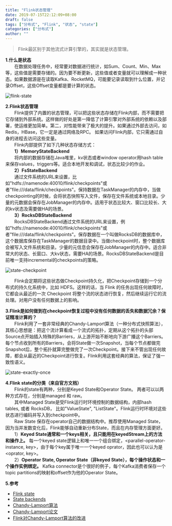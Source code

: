 ```yaml
---
title: "Flink状态管理"
date: 2019-07-15T22:12:09+08:00
draft: false
tags: ["分布式", "Flink", "状态", "state"]
categories: ["分布式"]
author: ""
---
```


> Flink最区别于其他流式计算引擎的，其实就是状态管理。

**1.什么是状态**  
　　在数据处理任务中，经常要对数据进行统计，如Sum、Count、Min、Max等，这些值是需要存储的。因为要不断更新，这些值或者变量就可以理解成一种状态。如果数据源是在读取Kafka、RocketMQ，可能要记录读取到什么位置，并记录Offset，这些Offset变量都是要计算的状态。   

![flink-state](../../static/img/20210306/flink-state.png)

**2.Flink状态管理**  
　　Flink提供了内置的状态管理，可以把这些状态存储在Flink内部，而不需要把它存储到外部系统。这样做的好处是第一降低了计算引擎对外部系统的依赖以及部署，使运维更加简单。第二，对性能带来了极大的提升。如果通过外部去访问，如 Redis，HBase，它一定是通过网络及RPC。 如果访问Flink内部，它只需通过自身的进程去访问这些变量。  
　　Flink内部提供了如下几种状态存储方式：  
　　**1）MemoryStateBackend**  
　　将内部的数据存储在Java堆里，kv状态或者window operator用hash table来保存values，triggers等。适合本地开发和调试，状态比较少的作业。  
　　**2）FsStateBackend**  
　　通过文件系统的URL来设置，比如"hdfs://namenode:40010/flink/checkpoints"或者"file:///data/flink/checkpoints"。保持数据在TaskManager的内存中，当做checkpointing的时候，会将状态快照写入文件，保存在文件系统或本地目录。少量的元数据会保存在JobManager的内存中。适用于状态比较大、窗口比较长、大的kv状态及需要做HA的场景。  
　　**3）RocksDBStateBackend**  
　　RocksDBStateBackend通过文件系统的URL来设置，例如"hdfs://namenode:40010/flink/checkpoints"或者"file:///data/flink/checkpoints"。保存数据在一个叫做RocksDB的数据库中，这个数据库保存在TaskManager的数据目录中。当做checkpoint时，整个数据库会被写入文件系统和目录。少量的元信息会保存在JobManager的内存中。适合非常大的状态、长窗口、大kv状态，需要HA的场景。RocksDBStateBackend是目前唯一支持incremental的checkpoints的策略。  

![state-checkpoint](../../static/img/20210306/state-checkpoint.png)

　　Flink会定期将这些状态做Checkpoint持久化，把Checkpoint存储到一个分布式的持久化系统中，比如 HDFS。这样的话，当 Flink 的任务出现任何故障时，它都会从最近的一次 Checkpoint 将整个流的状态进行恢复，然后继续运行它的流处理。对用户没有任何数据上的影响。

**3.Flink是如何做到在checkpoint恢复过程中没有任何数据的丢失和数据冗余？保证精准计算的？**  
　　Flink利用了一套非常经典的Chandy-Lamport算法（一种分布式快照算法），其核心思想是：把这个流计算看成一个流式的拓扑，定期从这个拓扑的头部Source点开始插入特殊的Barriers，从上游开始不断地向下游广播这个Barriers。每个节点收到所有的Barriers，会将State做一次Snapshot，当每个节点都做完Snapshot后，整个拓扑就算完整做完了一次Checkpoint。接下来不管出现任何故障，都会从最近的Checkpoint进行恢复。Flink利用这套经典的算法，保证了强一致性语义。

![state-exactly-once](../../static/img/20210306/state-exactly-once.png)

**4.Flink state的分类（来自官方文档）**  
　　Flink的state有两种，分别是Keyed State和Operator State。 两者可以以两种方式存在，分别是managed 和 raw。  
　　其中Managed State是受Flink运行时环境控制的数据结构，内部hash tables, 或者 RocksDB， 比如"ValueState",  "ListState"。Flink运行时环境对这些状态进行编码并写入到checkpoint中。  
　　Raw State 保存在operator自己的数据结构中。推荐使用Managed State，因为当并发数变化后，Flink能够自动重新分布State，而且在内存管理方面更好。  
　　1）**Keyed State通常和一个keys相关，且只能用在keyedStream上的方法和操作上。** 每一个keyed state逻辑上和唯一一个组合绑定，<parallel-operator-instance, key>，由于每个key属于唯一一个keyed oprator，因此也可以认为是 <oprator, key>。  
　　2）**Operator State, Operator State（非keyed State），每个操作状态和一个操作实例绑定。** Kafka connector是个很好的例子，每个Kafka消费者保存一个topic partitions的映射和offset作为他的Operator State。  

**5.参考**

* [Flink state](https://ci.apache.org/projects/flink/flink-docs-stable/dev/stream/state/state.html)
* [State backends](https://www.jianshu.com/p/9fac80afff2c)
* [Chandy-Lamport算法](https://yq.aliyun.com/articles/688764)
* [Chandy-Lamport论文](https://lamport.azurewebsites.net/pubs/chandy.pdf)
* [Flink对Chandy-Lamport算法的改进](http://kth.diva-portal.org/smash/get/diva2:827567/FULLTEXT01.pdf)